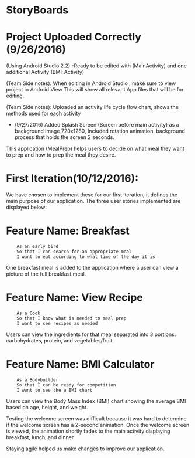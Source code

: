 # StoryBoards
# Project Uploaded Correctly (9/26/2016)
(Using Android Studio 2.2)
-Ready to be edited with (MainActivity) and one additional Activity (BMI_Activity)

(Team Side notes): When editing in Android Studio , make sure to view project in Android View This will show all relevant App files that will be for editing.

(Team Side notes): Uploaded an activity life cycle flow chart, shows the methods used for each activity

- (9/27/2016) Added Splash Screen (Screen before main activity) as a background image 720x1280, Included rotation animation, background process that holds the screen 2 seconds.


This application (MealPrep) helps users to decide on what meal they want to prep and how to prep the
meal they desire.

# First Iteration(10/12/2016):

We have chosen to implement these for our first iteration; it defines the main purpose
of our application. The three user stories implemented are displayed below:

# Feature Name: Breakfast

		As an early bird
		So that I can search for an appropriate meal
		I want to eat according to what time of the day it is


One breakfast meal is added to the application where a user can view a picture of the full
breakfast meal.

# Feature Name: View Recipe

		As a Cook
		So that I know what is needed to meal prep
		I want to see recipes as needed

Users can view the ingredients for that meal separated into 3 portions: carbohydrates, protein,
and vegetables/fruit.


# Feature Name: BMI Calculator

		As a Bodybuilder
		So that I can be ready for competition
		I want to see the a BMI chart

Users can view the Body Mass Index (BMI) chart showing the average BMI based on age, height, and
weight.

Testing the welcome screen was difficult because it was hard to determine if the welcome screen has
a 2-second animation. Once the welcome screen is viewed, the animation shortly fades to the main
activity displaying breakfast, lunch, and dinner.

Staying agile helped us make changes to improve our application.

